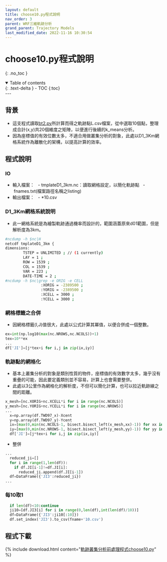 ```yaml
---
layout: default
title: choose10.py程式說明
nav_order: 3
parent: WRF三維軌跡分析
grand_parent: Trajectory Models
last_modified_date: 2022-11-16 10:30:54
---
```


# choose10.py程式說明

{: .no_toc }

<details open markdown="block">
  <summary>
    Table of contents
  </summary>
  {: .text-delta }
- TOC
{:toc}
</details>
---

## 背景

- 這支程式讀取[bt2.py](#bt2_DVP_py)所計算而得之軌跡點L.csv檔案，從中選取10個點，整理成合計(x,y)共20個維度之矩陣，以便進行後續的k_means分析。
- 因為座標值的有效位數太多，不適合用做叢集分析的對象，此處以D1_3Km網格系統作為離散化的架構，以提高計算的效率。

## 程式說明

### IO

- 輸入檔案：
  - tmplateD1_3km.nc：讀取網格設定，以簡化軌跡點
  - fnames.txt(檔案路徑名稱之listing)
- 輸出檔案：
  - *10.csv

### D1_3Km網格系統說明

- 此一網格系統是為繪製軌跡通過機率而設計的，範圍涵蓋原來d01範圍，但是解析度為3km。

```bash
#ncdump -h $nc|H
netcdf tmplateD1_3km {
dimensions:
        TSTEP = UNLIMITED ; // (1 currently)
        LAY = 1 ;
        ROW = 1539 ;
        COL = 1539 ;
        VAR = 223 ;
        DATE-TIME = 2 ;
#ncdump -h $nc|grep -e ORIG -e CELL
                :XORIG = -2389500 ;
                :YORIG = -2389500 ;
                :XCELL = 3000 ;
                :YCELL = 3000 ;
```

### 網格標籤之合併

- 因網格標籤(I,J)值很大，此處以公式計算其冪值，以便合併成一個整數。

```python
ex=int(np.log10(max(nc.NROWS,nc.NCOLS))+1)
tex=10**ex
...
df['JI']=[j*tex+i for i,j in zip(ix,iy)]
```

### 軌跡點的網格化

- 基本上叢集分析的對象是類別性質的物件，座標值的有效數字太多，幾乎沒有重疊的可能，因此要定義類別並不容易，計算上也會需要整併。
- 此處以3公里作為網格化的解析度，不但可以簡化計算，也可以拉近軌跡線之間的距離。

```python
x_mesh=[nc.XORIG+nc.XCELL*i for i in range(nc.NCOLS)]
y_mesh=[nc.YORIG+nc.YCELL*i for i in range(nc.NROWS)]
...
  x=np.array(df.TWD97_x)-Xcent
  y=np.array(df.TWD97_y)-Ycent
  ix=[max(0,min(nc.NCOLS-1, bisect.bisect_left(x_mesh,xx)-1)) for xx in x]
  iy=[max(0,min(nc.NROWS-1, bisect.bisect_left(y_mesh,yy)-1)) for yy in y]
  df['JI']=[j*tex+i for i,j in zip(ix,iy)]  
```

- 整併

```python
...
  reduced_ji=[]
  for i in range(1,len(df)):
    if df.JI[i-1]!=df.JI[i]:
      reduced_ji.append(df.JI[i-1])
  df=DataFrame({'JI3':reduced_ji})
...
```

### 每10取1

```python
  if len(df)<10:continue
  ji10=[df.JI3[i] for i in range(0,len(df),int(len(df)/10))]
  df=DataFrame({'JI3':ji10[:10]})
  df.set_index('JI3').to_csv(fname+'10.csv')
```

## 程式下載

{% include download.html content="[軌跡叢集分析前處理程式choose10.py](https://github.com/sinotec2/Focus-on-Air-Quality/blob/main/TrajModels/btraj_WRFnests/choose10.py)" %}